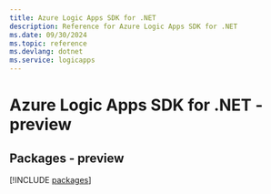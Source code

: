 ```yaml
---
title: Azure Logic Apps SDK for .NET
description: Reference for Azure Logic Apps SDK for .NET
ms.date: 09/30/2024
ms.topic: reference
ms.devlang: dotnet
ms.service: logicapps
---
```

# Azure Logic Apps SDK for .NET - preview
## Packages - preview
[!INCLUDE [packages](logic-apps-index.md)]